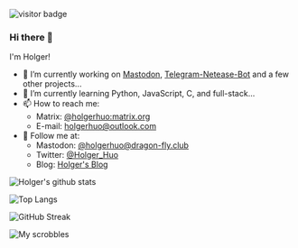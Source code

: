 ![visitor badge](https://visitor-badge.glitch.me/badge?page_id=holgerhuo.visitor-badge)

### Hi there 👋

I'm Holger!

- 🔭 I’m currently working on [Mastodon](https://github.com/mastodon/mastodon), [Telegram-Netease-Bot](https://github.com/HolgerHuo/telegram-netease-bot/) and a few other projects...
- 🌱 I’m currently learning Python, JavaScript, C, and full-stack...
- 📫 How to reach me: 
  - Matrix: [@holgerhuo:matrix.org](https://matrix.to/#/@holgerhuo:matrix.org) 
  - E-mail: [holgerhuo@outlook.com](mailto:holgerhuo@outlook.com)
- 👯 Follow me at:
  - Mastodon: [@holgerhuo@dragon-fly.club](https://mast.dragon-fly.club/@holgerhuo)
  - Twitter: [@Holger_Huo](https://twitter.com/Holger_Huo)
  - Blog: [Holger's Blog](https://holger.one)

![Holger's github stats](https://github-readme-stats.vercel.app/api?username=HolgerHuo&show_icons=true&theme=cobalt)

![Top Langs](https://github-readme-stats.vercel.app/api/top-langs/?username=HolgerHuo)

![GitHub Streak](https://github-readme-streak-stats.herokuapp.com?user=holgerhuo&date_format=M%20j%5B%2C%20Y%5D)

![My scrobbles](https://lastfm-recently-played.vercel.app/api?user=holger_huo&loved=true)

<!--
**HolgerHuo/HolgerHuo** is a ✨ _special_ ✨ repository because its `README.md` (this file) appears on your GitHub profile.

Here are some ideas to get you started:

- 🔭 I’m currently working on ...
- 🌱 I’m currently learning ...
- 👯 I’m looking to collaborate on ...
- 🤔 I’m looking for help with ...
- 💬 Ask me about ...
- 📫 How to reach me: ...
- 😄 Pronouns: ...
- ⚡ Fun fact: ...
-->
